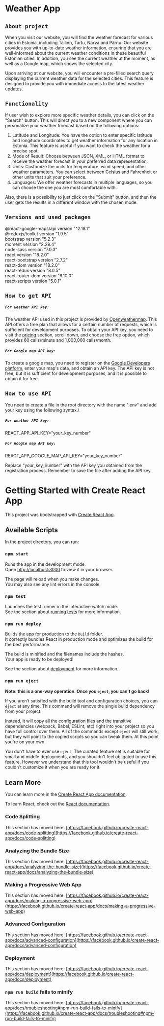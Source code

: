 # Weather App

## `About project`

When you visit our website, you will find the weather forecast for various cities in Estonia, including Tallinn, Tartu, Narva and Pärnu. Our website provides you with up-to-date weather information, ensuring that you are well-informed about the current weather conditions in these beautiful Estonian cities. In addition, you see the current weather at the moment, as well as a Google map, which shows the selected city.

Upon arriving at our website, you will encounter a pre-filled search query displaying the current weather data for the selected cities. This feature is designed to provide you with immediate access to the latest weather updates.

## `Functionality`

If user wish to explore more specific weather details, you can click on the "Search" button. This will direct you to a new component where you can personalize your weather forecast based on the following options:

1. Latitude and Longitude: You have the option to enter specific latitude and longitude coordinates to get weather information for any location in Estonia. This feature is useful if you want to check the weather for a precise spot.
2. Mode of Result: Choose between JSON, XML, or HTML format to receive the weather forecast in your preferred data representation.
3. Units: Customize the units for temperature, wind speed, and other weather parameters. You can select between Celsius and Fahrenheit or other units that suit your preference.
4. Languages: We offer weather forecasts in multiple languages, so you can choose the one you are most comfortable with.

Also, there is a possibility to just click on the "Submit" button, and then the user gets the results in a different window with the chosen mode.

## `Versions and used packages`

@react-google-maps/api version "^2.18.1"\
@reduxjs/toolkit version "1.9.5"\
bootstrap version "5.2.3"\
moment version "2.29.4"\
node-sass version "7.0.3"\
react version "18.2.0"\
react-bootstrap version "2.7.2"\
react-dom version "18.2.0"\
react-redux version "8.0.5"\
react-router-dom version "6.10.0"\
react-scripts version "5.0.1"

## `How to get API`

##### `For weather API key:`

The weather API used in this project is provided by [Openweathermap](openweathermap.org). This API offers a free plan that allows for a certain number of requests, which is sufficient for development purposes. To obtain your API key, you need to visit the [pricing](https://openweathermap.org/price) section, scroll down, and choose the free option, which provides 60 calls/minute and 1,000,000 calls/month.

##### `For Google map API key:`

To create a google map, you need to register on the [Google Developers platform](https://developers.google.com/), enter your map's data, and obtain an API key. The API key is not free, but it is sufficient for development purposes, and it is possible to obtain it for free.

## `How to use API`

You need to create a file in the root directory with the name ".env" and add your key using the following syntax.\

##### `For weather API key:`

REACT_APP_API_KEY="your_key_number"

##### `For Google map API key:`

REACT_APP_GOOGLE_MAP_API_KEY="your_key_number"

Replace "your_key_number" with the API key you obtained from the registration process. Remember to save the file after adding the API key.

# Getting Started with Create React App

This project was bootstrapped with [Create React App](https://github.com/facebook/create-react-app).

## Available Scripts

In the project directory, you can run:

### `npm start`

Runs the app in the development mode.\
Open [http://localhost:3000](http://localhost:3000) to view it in your browser.

The page will reload when you make changes.\
You may also see any lint errors in the console.

### `npm test`

Launches the test runner in the interactive watch mode.\
See the section about [running tests](https://facebook.github.io/create-react-app/docs/running-tests) for more information.

### `npm run deploy`

Builds the app for production to the `build` folder.\
It correctly bundles React in production mode and optimizes the build for the best performance.

The build is minified and the filenames include the hashes.\
Your app is ready to be deployed!

See the section about [deployment](https://facebook.github.io/create-react-app/docs/deployment) for more information.

### `npm run eject`

**Note: this is a one-way operation. Once you `eject`, you can't go back!**

If you aren't satisfied with the build tool and configuration choices, you can `eject` at any time. This command will remove the single build dependency from your project.

Instead, it will copy all the configuration files and the transitive dependencies (webpack, Babel, ESLint, etc) right into your project so you have full control over them. All of the commands except `eject` will still work, but they will point to the copied scripts so you can tweak them. At this point you're on your own.

You don't have to ever use `eject`. The curated feature set is suitable for small and middle deployments, and you shouldn't feel obligated to use this feature. However we understand that this tool wouldn't be useful if you couldn't customize it when you are ready for it.

## Learn More

You can learn more in the [Create React App documentation](https://facebook.github.io/create-react-app/docs/getting-started).

To learn React, check out the [React documentation](https://reactjs.org/).

### Code Splitting

This section has moved here: [https://facebook.github.io/create-react-app/docs/code-splitting](https://facebook.github.io/create-react-app/docs/code-splitting)

### Analyzing the Bundle Size

This section has moved here: [https://facebook.github.io/create-react-app/docs/analyzing-the-bundle-size](https://facebook.github.io/create-react-app/docs/analyzing-the-bundle-size)

### Making a Progressive Web App

This section has moved here: [https://facebook.github.io/create-react-app/docs/making-a-progressive-web-app](https://facebook.github.io/create-react-app/docs/making-a-progressive-web-app)

### Advanced Configuration

This section has moved here: [https://facebook.github.io/create-react-app/docs/advanced-configuration](https://facebook.github.io/create-react-app/docs/advanced-configuration)

### Deployment

This section has moved here: [https://facebook.github.io/create-react-app/docs/deployment](https://facebook.github.io/create-react-app/docs/deployment)

### `npm run build` fails to minify

This section has moved here: [https://facebook.github.io/create-react-app/docs/troubleshooting#npm-run-build-fails-to-minify](https://facebook.github.io/create-react-app/docs/troubleshooting#npm-run-build-fails-to-minify)
